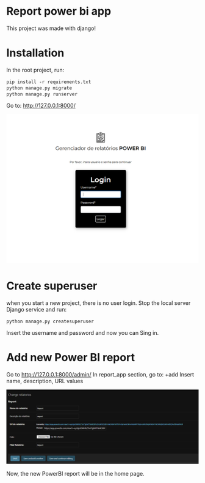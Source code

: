 # Report power bi app

This project was made with django!

# Installation
In the root project, run:
```
pip install -r requirements.txt
python manage.py migrate
python manage.py runserver
```

Go to: http://127.0.0.1:8000/

![alt text](image.png)

# Create superuser
when you start a new project, there is no user login. 
Stop the local server Django service and run:
```
python manage.py createsuperuser

``` 

Insert the username and password and now you can Sing in.


# Add new Power BI report
Go to http://127.0.0.1:8000/admin/
In report_app section, go to: +add
Insert name, description, URL values

![alt text](image-2.png)

Now, the new PowerBI report will be in the home page.



